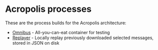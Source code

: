 # Acropolis processes

These are the process builds for the Acropolis architecture:

* [Omnibus](omnibus/) - All-you-can-eat container for testing
* [Replayer](replayer/) - Locally replay previously downloaded selected messages, stored in JSON on disk
